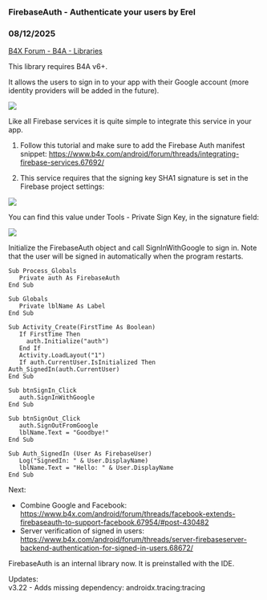 ### FirebaseAuth - Authenticate your users by Erel
### 08/12/2025
[B4X Forum - B4A - Libraries](https://www.b4x.com/android/forum/threads/67875/)

This library requires B4A v6+.  
  
It allows the users to sign in to your app with their Google account (more identity providers will be added in the future).  
  
![](https://www.b4x.com/android/forum/attachments/44939)  
  
Like all Firebase services it is quite simple to integrate this service in your app.  
  
1. Follow this tutorial and make sure to add the Firebase Auth manifest snippet: <https://www.b4x.com/android/forum/threads/integrating-firebase-services.67692/>  
  
2. This service requires that the signing key SHA1 signature is set in the Firebase project settings:  
  
![](https://www.b4x.com/basic4android/images/SS-2016-06-13_16.36.56.png)  
  
You can find this value under Tools - Private Sign Key, in the signature field:  
  
![](https://www.b4x.com/basic4android/images/SS-2016-06-13_16.38.08.png)  
  
Initialize the FirebaseAuth object and call SignInWithGoogle to sign in. Note that the user will be signed in automatically when the program restarts.  

```B4X
Sub Process_Globals  
   Private auth As FirebaseAuth  
End Sub  
  
Sub Globals  
   Private lblName As Label  
End Sub  
  
Sub Activity_Create(FirstTime As Boolean)  
   If FirstTime Then  
     auth.Initialize("auth")  
   End If  
   Activity.LoadLayout("1")  
   If auth.CurrentUser.IsInitialized Then Auth_SignedIn(auth.CurrentUser)  
End Sub  
  
Sub btnSignIn_Click  
   auth.SignInWithGoogle  
End Sub  
  
Sub btnSignOut_Click  
   auth.SignOutFromGoogle  
   lblName.Text = "Goodbye!"  
End Sub  
  
Sub Auth_SignedIn (User As FirebaseUser)  
   Log("SignedIn: " & User.DisplayName)  
   lblName.Text = "Hello: " & User.DisplayName  
End Sub
```

  
  
Next:  
- Combine Google and Facebook: <https://www.b4x.com/android/forum/threads/facebook-extends-firebaseauth-to-support-facebook.67954/#post-430482>  
- Server verification of signed in users: <https://www.b4x.com/android/forum/threads/server-firebaseserver-backend-authentication-for-signed-in-users.68672/>  
  
FirebaseAuth is an internal library now. It is preinstalled with the IDE.  
  
Updates:  
v3.22 - Adds missing dependency: androidx.tracing:tracing